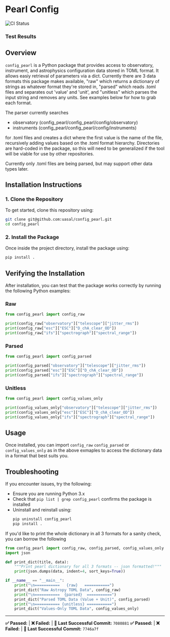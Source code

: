 # Pearl Config

![CI Status](https://github.com/adamschilperoort/config_pearl/actions/workflows/ci.yml/badge.svg)

### Test Results
## Overview
`config_pearl` is a Python package that provides access to observatory, instrument, and astrophysics configuration data stored in TOML format. It allows easiy retrieval of parameters via a dict. Currently there are 3 data formats this package makes available, "raw" which returns a dictionary of strings as whatever format they're stored in, "parsed" which reads .toml files and separates out 'value' and 'unit', and "unitless" which parses the input string and removes any units. See examples below for how to grab each format. 

The parser currently searches
* observatory (config_pearl/config_pearl/config/observatory)
* instruments (config_pearl/config_pearl/config/instruments)

for .toml files and creates a dict where the first value is the name of the file, recursively adding values based on the .toml format hierarchy. Directories are hard-coded in the package, so this will need to be generalized if the tool will be viable for use by other repositories.  

Currently only .toml files are being parsed, but may support other data types later.

## Installation Instructions

### **1. Clone the Repository**
To get started, clone this repository using:
```sh
git clone git@github.com:uasal/config_pearl.git
cd config_pearl
```

### **2. Install the Package**
Once inside the project directory, install the package using:
```sh
pip install .
```

## Verifying the Installation
After installation, you can test that the package works correctly by running the following Python examples:

### Raw
```python
from config_pearl import config_raw

print(config_raw["observatory"]["telescope"]["jitter_rms"])
print(config_raw["esc"]["ESC"]["D_chA_clear_OD"])
print(config_raw["ifs"]["spectrograph"]["spectral_range"])
```

### Parsed
```python
from config_pearl import config_parsed

print(config_parsed["observatory"]["telescope"]["jitter_rms"])  
print(config_parsed["esc"]["ESC"]["D_chA_clear_OD"])  
print(config_parsed["ifs"]["spectrograph"]["spectral_range"])
```

### Unitless
```python
from config_pearl import config_values_only

print(config_values_only["observatory"]["telescope"]["jitter_rms"])  
print(config_values_only["esc"]["ESC"]["D_chA_clear_OD"])
print(config_values_only["ifs"]["spectrograph"]["spectral_range"])
```

## Usage
Once installed, you can import `config_raw` `config_parsed` or `config_values_only` as in the above exmaples to access the dictionary data in a format that best suits you.

## Troubleshooting
If you encounter issues, try the following:
- Ensure you are running Python 3.x
- Check that `pip list | grep config_pearl` confirms the package is installed
- Uninstall and reinstall using:
  ```sh
  pip uninstall config_pearl
  pip install .
  ```

If you'd like to print the whole dictionary in all 3 formats for a sanity check, you can borrow the following 
```python
from config_pearl import config_raw, config_parsed, config_values_only
import json

def print_dict(title, data):
    """Print pearl dictionary for all 3 formats -- json formatted!"""
    print(json.dumps(data, indent=4, sort_keys=True))

if __name__ == "__main__":
    print("\n===========   {raw}   ===========")
    print_dict("Raw Astropy TOML Data", config_raw)
    print("\n===========  {parsed}  ===========")
    print_dict("Parsed TOML Data (Value + Unit)", config_parsed)
    print("\n=========== {unitless} ===========")
    print_dict("Values-Only TOML Data", config_values_only)
```

---

 
**✅ Passed:**   |  **❌ Failed:**   |  **🔗 Last Successful Commit:** `7080881`
**✅ Passed:**   |  **❌ Failed:**   |  **🔗 Last Successful Commit:** `7746a7f`
